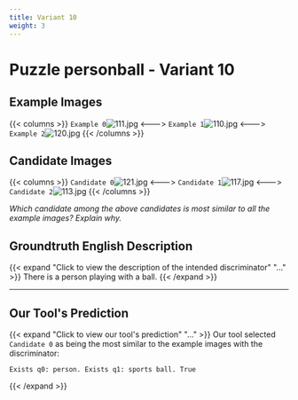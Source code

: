 ```yaml
---
title: Variant 10
weight: 3
---
```


# Puzzle personball - Variant 10

## Example Images
{{< columns >}}
`Example 0`![111.jpg](/natscene_data/images/111.jpg)
<--->
`Example 1`![110.jpg](/natscene_data/images/110.jpg)
<--->
`Example 2`![120.jpg](/natscene_data/images/120.jpg)
{{< /columns >}}

## Candidate Images
{{< columns >}}
`Candidate 0`![121.jpg](/natscene_data/images/121.jpg)
<--->
`Candidate 1`![117.jpg](/natscene_data/images/117.jpg)
<--->
`Candidate 2`![113.jpg](/natscene_data/images/113.jpg)
{{< /columns >}}

*Which candidate among the above candidates is most similar to all the example images? Explain why.*

## Groundtruth English Description

{{< expand "Click to view the description of the intended discriminator" "..." >}}
There is a person playing with a ball.
{{< /expand >}}

---



## Our Tool's Prediction

{{< expand "Click to view our tool's prediction" "..." >}}
Our tool selected `Candidate 0` as being the most similar to the example images with the discriminator:
```plaintext
Exists q0: person. Exists q1: sports ball. True
```
{{< /expand >}}
